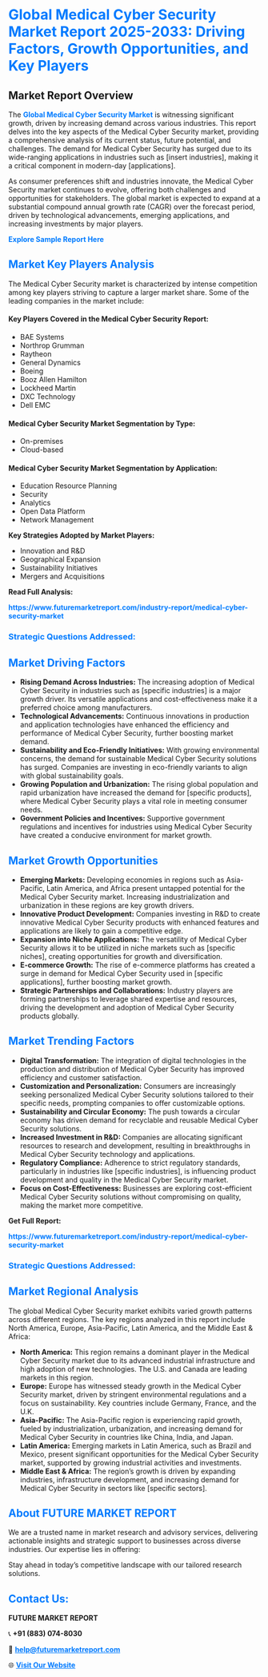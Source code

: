 <h1 style="color: #007BFF;">Global Medical Cyber Security Market Report 2025-2033: Driving Factors, Growth Opportunities, and Key Players</h1>

<section id="overview">
<h2>Market Report Overview</h2>
<p>The <a href="https://www.futuremarketreport.com/industry-report/medical-cyber-security-market" style="color: #007BFF; text-decoration: none;"><strong>Global Medical Cyber Security Market</strong></a> is witnessing significant growth, driven by increasing demand across various industries. This report delves into the key aspects of the Medical Cyber Security market, providing a comprehensive analysis of its current status, future potential, and challenges. The demand for Medical Cyber Security has surged due to its wide-ranging applications in industries such as [insert industries], making it a critical component in modern-day [applications].</p>
<p>As consumer preferences shift and industries innovate, the Medical Cyber Security market continues to evolve, offering both challenges and opportunities for stakeholders. The global market is expected to expand at a substantial compound annual growth rate (CAGR) over the forecast period, driven by technological advancements, emerging applications, and increasing investments by major players.</p>
</section>

<section id="overview">
<p><a href="https://www.futuremarketreport.com/request-sample/reportId=101233" style="color: #007BFF; text-decoration: none;"><strong>Explore Sample Report Here</strong></a></p>
</section>

<section id="key-players">
<h2 style="color: #007BFF;">Market Key Players Analysis</h2>
<p>The Medical Cyber Security market is characterized by intense competition among key players striving to capture a larger market share. Some of the leading companies in the market include:</p>
<h4>Key Players Covered in the Medical Cyber Security Report:</h4>
<ul><li>BAE Systems</li><li>Northrop Grumman</li><li>Raytheon</li><li>General Dynamics</li><li>Boeing</li><li>Booz Allen Hamilton</li><li>Lockheed Martin</li><li>DXC Technology</li><li>Dell EMC</li></ul>
<h4>Medical Cyber Security Market Segmentation by Type:</h4>
<ul><li>On-premises</li><li>Cloud-based</li></ul>

<h4>Medical Cyber Security Market Segmentation by Application:</h4>
<ul><li>Education Resource Planning</li><li>Security</li><li>Analytics</li><li>Open Data Platform</li><li>Network Management</li></ul>
<p><strong>Key Strategies Adopted by Market Players:</strong></p>
<ul>
<li>Innovation and R&D</li>
<li>Geographical Expansion</li>
<li>Sustainability Initiatives</li>
<li>Mergers and Acquisitions</li>
</ul>
</section>

<section>
<p><strong>Read Full Analysis: </strong></p><a href="https://www.futuremarketreport.com/industry-report/medical-cyber-security-market" style="color: #007BFF; text-decoration: none;"><strong>https://www.futuremarketreport.com/industry-report/medical-cyber-security-market</strong></a>
<h3 style="color: #007BFF;">Strategic Questions Addressed:</h3>
</section>

<section id="driving-factors">
<h2 style="color: #007BFF;">Market Driving Factors</h2>
<ul>
<li><strong>Rising Demand Across Industries:</strong> The increasing adoption of Medical Cyber Security in industries such as [specific industries] is a major growth driver. Its versatile applications and cost-effectiveness make it a preferred choice among manufacturers.</li>
<li><strong>Technological Advancements:</strong> Continuous innovations in production and application technologies have enhanced the efficiency and performance of Medical Cyber Security, further boosting market demand.</li>
<li><strong>Sustainability and Eco-Friendly Initiatives:</strong> With growing environmental concerns, the demand for sustainable Medical Cyber Security solutions has surged. Companies are investing in eco-friendly variants to align with global sustainability goals.</li>
<li><strong>Growing Population and Urbanization:</strong> The rising global population and rapid urbanization have increased the demand for [specific products], where Medical Cyber Security plays a vital role in meeting consumer needs.</li>
<li><strong>Government Policies and Incentives:</strong> Supportive government regulations and incentives for industries using Medical Cyber Security have created a conducive environment for market growth.</li>
</ul>
</section>

<section id="growth-opportunities">
<h2 style="color: #007BFF;">Market Growth Opportunities</h2>
<ul>
<li><strong>Emerging Markets:</strong> Developing economies in regions such as Asia-Pacific, Latin America, and Africa present untapped potential for the Medical Cyber Security market. Increasing industrialization and urbanization in these regions are key growth drivers.</li>
<li><strong>Innovative Product Development:</strong> Companies investing in R&D to create innovative Medical Cyber Security products with enhanced features and applications are likely to gain a competitive edge.</li>
<li><strong>Expansion into Niche Applications:</strong> The versatility of Medical Cyber Security allows it to be utilized in niche markets such as [specific niches], creating opportunities for growth and diversification.</li>
<li><strong>E-commerce Growth:</strong> The rise of e-commerce platforms has created a surge in demand for Medical Cyber Security used in [specific applications], further boosting market growth.</li>
<li><strong>Strategic Partnerships and Collaborations:</strong> Industry players are forming partnerships to leverage shared expertise and resources, driving the development and adoption of Medical Cyber Security products globally.</li>
</ul>
</section>

<section id="trending-factors">
<h2 style="color: #007BFF;">Market Trending Factors</h2>
<ul>
<li><strong>Digital Transformation:</strong> The integration of digital technologies in the production and distribution of Medical Cyber Security has improved efficiency and customer satisfaction.</li>
<li><strong>Customization and Personalization:</strong> Consumers are increasingly seeking personalized Medical Cyber Security solutions tailored to their specific needs, prompting companies to offer customizable options.</li>
<li><strong>Sustainability and Circular Economy:</strong> The push towards a circular economy has driven demand for recyclable and reusable Medical Cyber Security solutions.</li>
<li><strong>Increased Investment in R&D:</strong> Companies are allocating significant resources to research and development, resulting in breakthroughs in Medical Cyber Security technology and applications.</li>
<li><strong>Regulatory Compliance:</strong> Adherence to strict regulatory standards, particularly in industries like [specific industries], is influencing product development and quality in the Medical Cyber Security market.</li>
<li><strong>Focus on Cost-Effectiveness:</strong> Businesses are exploring cost-efficient Medical Cyber Security solutions without compromising on quality, making the market more competitive.</li>
</ul>
</section>

<section>
<p><strong>Get Full Report: </strong></p><a href="https://www.futuremarketreport.com/industry-report/medical-cyber-security-market" style="color: #007BFF; text-decoration: none;"><strong>https://www.futuremarketreport.com/industry-report/medical-cyber-security-market</strong></a>
<h3 style="color: #007BFF;">Strategic Questions Addressed:</h3>
</section>


<section id="regional-analysis">
<h2 style="color: #007BFF;">Market Regional Analysis</h2>
<p>The global Medical Cyber Security market exhibits varied growth patterns across different regions. The key regions analyzed in this report include North America, Europe, Asia-Pacific, Latin America, and the Middle East & Africa:</p>
<ul>
<li><strong>North America:</strong> This region remains a dominant player in the Medical Cyber Security market due to its advanced industrial infrastructure and high adoption of new technologies. The U.S. and Canada are leading markets in this region.</li>
<li><strong>Europe:</strong> Europe has witnessed steady growth in the Medical Cyber Security market, driven by stringent environmental regulations and a focus on sustainability. Key countries include Germany, France, and the U.K.</li>
<li><strong>Asia-Pacific:</strong> The Asia-Pacific region is experiencing rapid growth, fueled by industrialization, urbanization, and increasing demand for Medical Cyber Security in countries like China, India, and Japan.</li>
<li><strong>Latin America:</strong> Emerging markets in Latin America, such as Brazil and Mexico, present significant opportunities for the Medical Cyber Security market, supported by growing industrial activities and investments.</li>
<li><strong>Middle East & Africa:</strong> The region’s growth is driven by expanding industries, infrastructure development, and increasing demand for Medical Cyber Security in sectors like [specific sectors].</li>
</ul>
</section>

<footer>
<h2 style="color: #007BFF;">About FUTURE MARKET REPORT</h2>
<p>We are a trusted name in market research and advisory services, delivering actionable insights and strategic support to businesses across diverse industries. Our expertise lies in offering:</p>

<p>Stay ahead in today’s competitive landscape with our tailored research solutions.</p>

<h2 style="color: #007BFF;">Contact Us:</h2>
<p><strong>FUTURE MARKET REPORT</strong></p>
<p>📞 <strong>+91 (883) 074-8030</strong></p>
<p>📧 <strong><a href="mailto:help@futuremarketreport.com" style="color: #007BFF;">help@futuremarketreport.com</a></strong></p>
<p>🌐 <strong><a href="https://www.futuremarketreport.com/" style="color: #007BFF;">Visit Our Website</a></strong></p>
</footer>